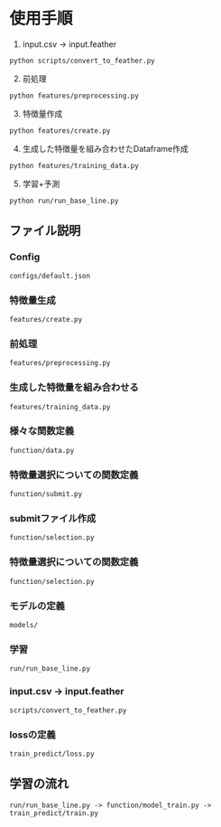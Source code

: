 # 使用手順
1. input.csv -> input.feather
```
python scripts/convert_to_feather.py
```
2. 前処理
```
python features/preprocessing.py
```
3. 特徴量作成
```
python features/create.py
```
4. 生成した特徴量を組み合わせたDataframe作成
```
python features/training_data.py
```
5. 学習+予測
```
python run/run_base_line.py
```

## ファイル説明
### Config
```
configs/default.json
```
### 特徴量生成
```
features/create.py
```
### 前処理
```
features/preprocessing.py
```
### 生成した特徴量を組み合わせる
```
features/training_data.py
```
### 様々な関数定義
```
function/data.py
```
### 特徴量選択についての関数定義
```
function/submit.py
```
### submitファイル作成
```
function/selection.py
```
### 特徴量選択についての関数定義
```
function/selection.py
```
### モデルの定義
```
models/
```
### 学習
```
run/run_base_line.py
```
### input.csv -> input.feather
```
scripts/convert_to_feather.py
```
### lossの定義
```
train_predict/loss.py
```

## 学習の流れ
```
run/run_base_line.py -> function/model_train.py -> train_predict/train.py
```
